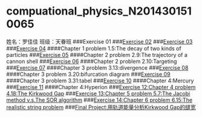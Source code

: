# compuational_physics_N2014301510065
姓名：罗佳佳    班级：天眷班
###Exercise 01
###[Exercise 02](https://www.zybuluo.com/74849b/note/503421)
###[Exercise 03](https://www.zybuluo.com/74849b/note/512777)
###[Exercise 04](https://www.zybuluo.com/74849b/note/520902)
####Chapter 1 problem 1.5:The decay of two kinds of particles
###[Exercise 05](https://www.zybuluo.com/74849b/note/533586)
####Chapter 2 problem 2.9:The trajectory of a cannon shell
###[Exercise 06](https://www.zybuluo.com/74849b/note/541846)
####Chapter 2 problem 2.10:Targeting
###[Exercise 07](https://www.zybuluo.com/74849b/note/549493)
####Chapter 3 problem 3.13:divergence
###[Exercise 08](https://www.zybuluo.com/74849b/note/564877)
####Chapter 3 problem 3.20:bifurcation diagram
###[Exercise 09](https://www.zybuluo.com/74849b/note/572548)
####Chapter 3 problem 3.31:tabel
###[Exercise 10](https://www.zybuluo.com/74849b/note/580028)
####Chapter 4:Mercury
###[Exercise 11](https://www.zybuluo.com/74849b/note/588702)
####Chapter 4:Hyperion
###[Exercise 12:Chapter 4 problem 4.18:The Kirkwood Gap](https://www.zybuluo.com/74849b/note/497801)
###[Exercise 13:Chapter 5 problem 5.7:The Jacobi method v.s.The SOR algorithm](https://www.zybuluo.com/74849b/note/497801)
###[Exercise 14:Chapter 6 problem 6.15:The realistic string problem](https://www.zybuluo.com/74849b/note/497801)
###[Final Project:用轨道能量分析Kirkwood Gap的缝宽](https://www.zybuluo.com/74849b/note/497801)
